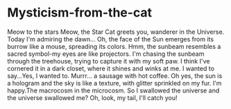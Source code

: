 # Mysticism-from-the-cat
Meow to the stars
Meow, the Star Cat greets you, wanderer in the Universe. Today I'm admiring the dawn... Oh, the face of the Sun emerges from its burrow like a mouse, spreading its colors. Hmm, the sunbeam resembles a sacred symbol-my eyes are like projectors. I'm chasing the sunbeam through the treehouse, trying to capture it with my soft paw. I think I've cornered it in a dark closet, where it shines and winks at me. I wanted to say...Yes, I wanted to. Murrr... a sausage with hot coffee. Oh yes, the sun is a hologram and the sky is like a texture, with glitter sprinkled on my fur. I'm happy.The macrocosm in the microcosm. So I swallowed the universe and the universe swallowed me? Oh, look, my tail, I'll catch you!
